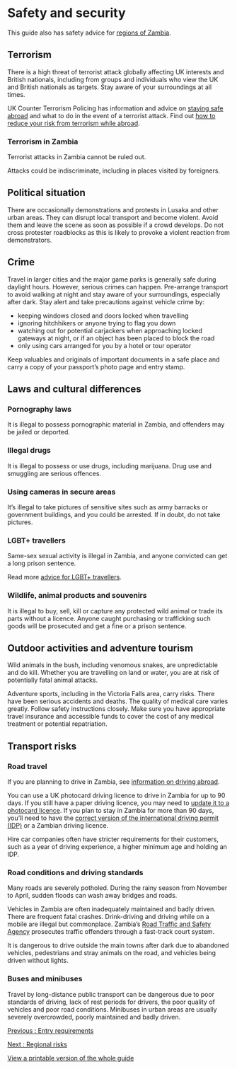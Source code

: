 # Safety and security

This guide also has safety advice for [regions of Zambia](/foreign-travel-advice/zambia/regional-risks).

## Terrorism

There is a high threat of terrorist attack globally affecting UK interests and British nationals, including from groups and individuals who view the UK and British nationals as targets. Stay aware of your surroundings at all times.

UK Counter Terrorism Policing has information and advice on [staying safe abroad](https://www.counterterrorism.police.uk/safetyadvice/) and what to do in the event of a terrorist attack. Find out [how to reduce your risk from terrorism while abroad](https://www.gov.uk/guidance/reduce-your-risk-from-terrorism-while-abroad).

### Terrorism in Zambia

Terrorist attacks in Zambia cannot be ruled out.

Attacks could be indiscriminate, including in places visited by foreigners.

## Political situation

There are occasionally demonstrations and protests in Lusaka and other urban areas. They can disrupt local transport and become violent. Avoid them and leave the scene as soon as possible if a crowd develops. Do not cross protester roadblocks as this is likely to provoke a violent reaction from demonstrators.

## Crime

Travel in larger cities and the major game parks is generally safe during daylight hours. However, serious crimes can happen. Pre-arrange transport to avoid walking at night and stay aware of your surroundings, especially after dark. Stay alert and take precautions against vehicle crime by:

* keeping windows closed and doors locked when travelling
* ignoring hitchhikers or anyone trying to flag you down
* watching out for potential carjackers when approaching locked gateways at night, or if an object has been placed to block the road
* only using cars arranged for you by a hotel or tour operator

Keep valuables and originals of important documents in a safe place and carry a copy of your passport’s photo page and entry stamp.

## Laws and cultural differences

### Pornography laws

It is illegal to possess pornographic material in Zambia, and offenders may be jailed or deported.

### Illegal drugs

It is illegal to possess or use drugs, including marijuana. Drug use and smuggling are serious offences.

### Using cameras in secure areas

It’s illegal to take pictures of sensitive sites such as army barracks or government buildings, and you could be arrested. If in doubt, do not take pictures.

### LGBT+ travellers

Same-sex sexual activity is illegal in Zambia, and anyone convicted can get a long prison sentence.

Read more [advice for LGBT+ travellers](https://www.gov.uk/lesbian-gay-bisexual-and-transgender-foreign-travel-advice).

### Wildlife, animal products and souvenirs

It is illegal to buy, sell, kill or capture any protected wild animal or trade its parts without a licence. Anyone caught purchasing or trafficking such goods will be prosecuted and get a fine or a prison sentence.

## Outdoor activities and adventure tourism

Wild animals in the bush, including venomous snakes, are unpredictable and do kill. Whether you are travelling on land or water, you are at risk of potentially fatal animal attacks.

Adventure sports, including in the Victoria Falls area, carry risks. There have been serious accidents and deaths. The quality of medical care varies greatly. Follow safety instructions closely. Make sure you have appropriate travel insurance and accessible funds to cover the cost of any medical treatment or potential repatriation.

## Transport risks

### Road travel

If you are planning to drive in Zambia, see [information on driving abroad](https://www.gov.uk/driving-abroad).

You can use a UK photocard driving licence to drive in Zambia for up to 90 days. If you still have a paper driving licence, you may need to [update it to a photocard licence](https://www.gov.uk/exchange-paper-driving-licence). If you plan to stay in Zambia for more than 90 days, you’ll need to have the [correct version of the international driving permit (IDP)](https://www.gov.uk/driving-abroad/international-driving-permit) or a Zambian driving licence.

Hire car companies often have stricter requirements for their customers, such as a year of driving experience, a higher minimum age and holding an IDP.

### Road conditions and driving standards

Many roads are severely potholed. During the rainy season from November to April, sudden floods can wash away bridges and roads.

Vehicles in Zambia are often inadequately maintained and badly driven. There are frequent fatal crashes. Drink-driving and driving while on a mobile are illegal but commonplace. Zambia’s [Road Traffic and Safety Agency](http://www.rtsa.org.zm/) prosecutes traffic offenders through a fast-track court system.

It is dangerous to drive outside the main towns after dark due to abandoned vehicles, pedestrians and stray animals on the road, and vehicles being driven without lights.

### Buses and minibuses

Travel by long-distance public transport can be dangerous due to poor standards of driving, lack of rest periods for drivers, the poor quality of vehicles and poor road conditions. Minibuses in urban areas are usually severely overcrowded, poorly maintained and badly driven.

[Previous
:
Entry requirements](/foreign-travel-advice/zambia/entry-requirements)

[Next
:
Regional risks](/foreign-travel-advice/zambia/regional-risks)

[View a printable version of the whole guide](/foreign-travel-advice/zambia/print)